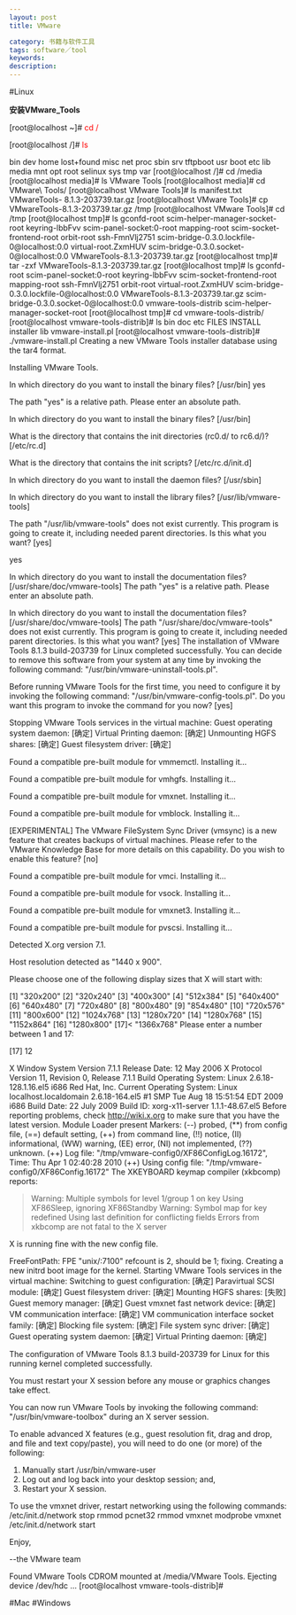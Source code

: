 ```yaml
---
layout: post
title: VMware

category: 书籍与软件工具
tags: software／tool
keywords: 
description: 
---
```

#Linux

**安装VMware_Tools**

[root@localhost ~]# <span style="color:#F00;">cd /</span>

[root@localhost /]# <span style="color:#F00;">ls</span>

bin   dev home lost+found misc net proc sbin     srv tftpboot usr
boot etc lib   media       mnt   opt root selinux sys tmp       var
[root@localhost /]# cd /media
[root@localhost media]# ls
VMware Tools
[root@localhost media]# cd VMware\ Tools/
[root@localhost VMware Tools]# ls
manifest.txt VMwareTools- 8.1.3-203739.tar.gz
[root@localhost VMware Tools]# cp VMwareTools-8.1.3-203739.tar.gz    /tmp
[root@localhost VMware Tools]# cd /tmp
[root@localhost tmp]# ls
gconfd-root                                 scim-helper-manager-socket-root
keyring-lbbFvv                              scim-panel-socket:0-root
mapping-root                                scim-socket-frontend-root
orbit-root                                  ssh-FmnVlj2751
scim-bridge-0.3.0.lockfile-0@localhost:0.0 virtual-root.ZxmHUV
scim-bridge-0.3.0.socket-0@localhost:0.0    VMwareTools-8.1.3-203739.tar.gz
[root@localhost tmp]# tar -zxf VMwareTools-8.1.3-203739.tar.gz
[root@localhost tmp]# ls
gconfd-root                                 scim-panel-socket:0-root
keyring-lbbFvv                              scim-socket-frontend-root
mapping-root                                ssh-FmnVlj2751
orbit-root                                  virtual-root.ZxmHUV
scim-bridge-0.3.0.lockfile-0@localhost:0.0 VMwareTools-8.1.3-203739.tar.gz
scim-bridge-0.3.0.socket-0@localhost:0.0    vmware-tools-distrib
scim-helper-manager-socket-root
[root@localhost tmp]# cd vmware-tools-distrib/
[root@localhost vmware-tools-distrib]# ls
bin doc etc FILES INSTALL installer lib vmware-install.pl
[root@localhost vmware-tools-distrib]# ./vmware-install.pl
Creating a new VMware Tools installer database using the tar4 format.

Installing VMware Tools.

In which directory do you want to install the binary files?
[/usr/bin] yes  

The path "yes" is a relative path. Please enter an absolute path.

In which directory do you want to install the binary files?
[/usr/bin]

What is the directory that contains the init directories (rc0.d/ to rc6.d/)?
[/etc/rc.d]

What is the directory that contains the init scripts?
[/etc/rc.d/init.d]

In which directory do you want to install the daemon files?
[/usr/sbin]

In which directory do you want to install the library files?
[/usr/lib/vmware-tools]

The path "/usr/lib/vmware-tools" does not exist currently. This program is
going to create it, including needed parent directories. Is this what you want?
[yes]

yes  

In which directory do you want to install the documentation files?
[/usr/share/doc/vmware-tools]
The path "yes" is a relative path. Please enter an absolute path.

In which directory do you want to install the documentation files?
[/usr/share/doc/vmware-tools]
The path "/usr/share/doc/vmware-tools" does not exist currently. This program
is going to create it, including needed parent directories. Is this what you
want? [yes]
The installation of VMware Tools 8.1.3 build-203739 for Linux completed
successfully. You can decide to remove this software from your system at any
time by invoking the following command: "/usr/bin/vmware-uninstall-tools.pl".

Before running VMware Tools for the first time, you need to configure it by
invoking the following command: "/usr/bin/vmware-config-tools.pl". Do you want
this program to invoke the command for you now? [yes]

Stopping VMware Tools services in the virtual machine:
Guest operating system daemon:                          [确定]
Virtual Printing daemon:                                [确定]
Unmounting HGFS shares:                                 [确定]
Guest filesystem driver:                                [确定]

Found a compatible pre-built module for vmmemctl. Installing it...

Found a compatible pre-built module for vmhgfs. Installing it...

Found a compatible pre-built module for vmxnet. Installing it...

Found a compatible pre-built module for vmblock. Installing it...

[EXPERIMENTAL] The VMware FileSystem Sync Driver (vmsync) is a new feature that
creates backups of virtual machines. Please refer to the VMware Knowledge Base
for more details on this capability. Do you wish to enable this feature?
[no]

Found a compatible pre-built module for vmci. Installing it...

Found a compatible pre-built module for vsock. Installing it...

Found a compatible pre-built module for vmxnet3. Installing it...

Found a compatible pre-built module for pvscsi. Installing it...

Detected X.org version 7.1.

Host resolution detected as "1440 x 900".

Please choose one of the following display sizes that X will start with:

[1] "320x200"
[2] "320x240"
[3] "400x300"
[4] "512x384"
[5] "640x400"
[6] "640x480"
[7] "720x480"
[8] "800x480"
[9] "854x480"
[10] "720x576"
[11] "800x600"
[12] "1024x768"
[13] "1280x720"
[14] "1280x768"
[15] "1152x864"
[16] "1280x800"
[17]< "1366x768"
Please enter a number between 1 and 17:

[17] 12  


X Window System Version 7.1.1
Release Date: 12 May 2006
X Protocol Version 11, Revision 0, Release 7.1.1
Build Operating System: Linux 2.6.18-128.1.16.el5 i686 Red Hat, Inc.
Current Operating System: Linux localhost.localdomain 2.6.18-164.el5 #1 SMP Tue Aug 18 15:51:54 EDT 2009 i686
Build Date: 22 July 2009
Build ID: xorg-x11-server 1.1.1-48.67.el5
Before reporting problems, check http://wiki.x.org
to make sure that you have the latest version.
Module Loader present
Markers: (--) probed, (**) from config file, (==) default setting,
(++) from command line, (!!) notice, (II) informational,
(WW) warning, (EE) error, (NI) not implemented, (??) unknown.
(++) Log file: "/tmp/vmware-config0/XF86ConfigLog.16172", Time: Thu Apr 1 02:40:28 2010
(++) Using config file: "/tmp/vmware-config0/XF86Config.16172"
The XKEYBOARD keymap compiler (xkbcomp) reports:
> Warning:          Multiple symbols for level 1/group 1 on key <I5F>
>                   Using XF86Sleep, ignoring XF86Standby
> Warning:          Symbol map for key <I5F> redefined
>                   Using last definition for conflicting fields
Errors from xkbcomp are not fatal to the X server

X is running fine with the new config file.

FreeFontPath: FPE "unix/:7100" refcount is 2, should be 1; fixing.
Creating a new initrd boot image for the kernel.
Starting VMware Tools services in the virtual machine:
Switching to guest configuration:                       [确定]
Paravirtual SCSI module:                                [确定]
Guest filesystem driver:                                [确定]
Mounting HGFS shares:                                   [失败]
Guest memory manager:                                   [确定]
Guest vmxnet fast network device:                       [确定]
VM communication interface:                             [确定]
VM communication interface socket family:               [确定]
Blocking file system:                                   [确定]
File system sync driver:                                [确定]
Guest operating system daemon:                          [确定]
Virtual Printing daemon:                                [确定]

The configuration of VMware Tools 8.1.3 build-203739 for Linux for this running
kernel completed successfully.

You must restart your X session before any mouse or graphics changes take
effect.

You can now run VMware Tools by invoking the following command:
"/usr/bin/vmware-toolbox" during an X server session.

To enable advanced X features (e.g., guest resolution fit, drag and drop, and
file and text copy/paste), you will need to do one (or more) of the following:
1. Manually start /usr/bin/vmware-user
2. Log out and log back into your desktop session; and,
3. Restart your X session.

To use the vmxnet driver, restart networking using the following commands:
/etc/init.d/network stop
rmmod pcnet32
rmmod vmxnet
modprobe vmxnet
/etc/init.d/network start

Enjoy,

--the VMware team

Found VMware Tools CDROM mounted at /media/VMware Tools. Ejecting device
/dev/hdc ...
[root@localhost vmware-tools-distrib]#

#Mac
#Windows








